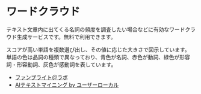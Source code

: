 # ワードクラウド

テキスト文章内に出てくる名詞の頻度を調査したい場合などに有効なワードクラウド生成サービスです。無料で利用できます。

スコアが高い単語を複数選び出し、その値に応じた大きさで図示しています。 単語の色は品詞の種類で異なっており、青色が名詞、赤色が動詞、緑色が形容詞・形容動詞、灰色が感動詞を表しています。



- [ファンブライト＠ラボ](https://lab.fanbright.jp/wordcloud/text)
- [AIテキストマイニング by ユーザーローカル](https://textmining.userlocal.jp/results/wordcloud/a9a23136-f4db-4066-826c-d95f4bd59a28)

